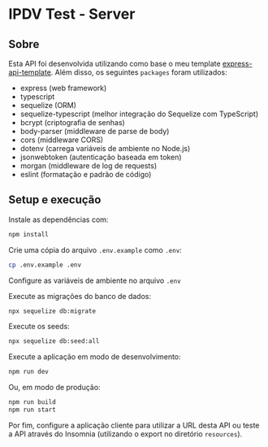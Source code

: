 # IPDV Test - Server

## Sobre

Esta API foi desenvolvida utilizando como base o meu template [express-api-template](https://github.com/andresilva-cc/express-api-template). Além disso, os seguintes `packages` foram utilizados:

- express (web framework)
- typescript
- sequelize (ORM)
- sequelize-typescript (melhor integração do Sequelize com TypeScript)
- bcrypt (criptografia de senhas)
- body-parser (middleware de parse de body)
- cors (middleware CORS)
- dotenv (carrega variáveis de ambiente no Node.js)
- jsonwebtoken (autenticação baseada em token)
- morgan (middleware de log de requests)
- eslint (formatação e padrão de código)

## Setup e execução

Instale as dependências com:

```bash
npm install
```

Crie uma cópia do arquivo `.env.example` como `.env`:

```bash
cp .env.example .env
```

Configure as variáveis de ambiente no arquivo `.env`

Execute as migrações do banco de dados:

```bash
npx sequelize db:migrate
```

Execute os seeds:

```bash
npx sequelize db:seed:all
```

Execute a aplicação em modo de desenvolvimento:

```bash
npm run dev
```

Ou, em modo de produção:

```bash
npm run build
npm run start
```

Por fim, configure a aplicação cliente para utilizar a URL desta API ou teste a API através do Insomnia (utilizando o export no diretório `resources`).